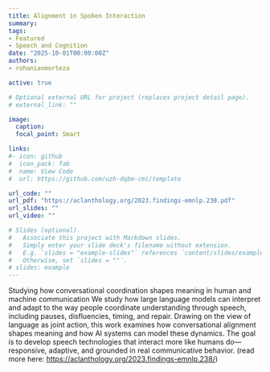 ```yaml
---
title: Alignment in Spoken Interaction
summary: 
tags:
- Featured
- Speech and Cognition
date: "2025-10-01T00:00:00Z"
authors:
- rohanianmorteza

active: true

# Optional external URL for project (replaces project detail page).
# external_link: ""

image:
  caption: 
  focal_point: Smart

links:
#- icon: github
#  icon_pack: fab
#  name: View Code
#  url: https://github.com/uzh-dqbm-cmi/template

url_code: ""
url_pdf: "https://aclanthology.org/2023.findings-emnlp.238.pdf"
url_slides: ""
url_video: ""

# Slides (optional).
#   Associate this project with Markdown slides.
#   Simply enter your slide deck's filename without extension.
#   E.g. `slides = "example-slides"` references `content/slides/example-slides.md`.
#   Otherwise, set `slides = ""`.
# slides: example
---
```


Studying how conversational coordination shapes meaning in human and machine communication
We study how large language models can interpret and adapt to the way people coordinate understanding through speech, including pauses, disfluencies, timing, and repair. Drawing on the view of language as joint action, this work examines how conversational alignment shapes meaning and how AI systems can model these dynamics. The goal is to develop speech technologies that interact more like humans do—responsive, adaptive, and grounded in real communicative behavior. (read more here: https://aclanthology.org/2023.findings-emnlp.238/)
